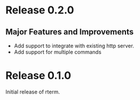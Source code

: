 # Release 0.2.0
## Major Features and Improvements
* Add support to integrate with existing http server.
* Add support for multiple commands

# Release 0.1.0
Initial release of rterm.
